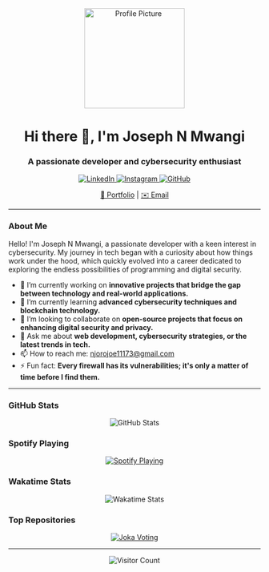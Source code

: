 <div align="center">
  <img src="https://avatars.githubusercontent.com/u/89468672?v=4" alt="Profile Picture" width="200"/>
</div>

<h1 align="center">Hi there 👋, I'm Joseph N Mwangi</h1>

<h3 align="center">A passionate developer and cybersecurity enthusiast</h3>

<p align="center">
  <a href="https://www.linkedin.com/in/joseph-mwangi-ba6457288?utm_source=share&utm_campaign=share_via&utm_content=profile&utm_medium=android_app">
    <img alt="LinkedIn" src="https://img.shields.io/badge/LinkedIn-blue?logo=linkedin&logoColor=white" />
  </a>
  <a href="https://www.instagram.com/joseph_n_mwangi?igsh=ZGUzMzM3NWJiOQ==">
    <img alt="Instagram" src="https://img.shields.io/badge/Instagram-E4405F?logo=instagram&logoColor=white" />
  </a>
  <a href="https://github.com/JosephNjorog">
    <img alt="GitHub" src="https://img.shields.io/badge/GitHub-181717?logo=github&logoColor=white" />
  </a>
</p>

<p align="center">
  <a href="https://josephmwangiportfolio.vercel.app/">💼 Portfolio</a> | 
  <a href="mailto:njorojoe11173@gmail.com">✉️ Email</a>
</p>

---

### About Me

Hello! I'm Joseph N Mwangi, a passionate developer with a keen interest in cybersecurity. My journey in tech began with a curiosity about how things work under the hood, which quickly evolved into a career dedicated to exploring the endless possibilities of programming and digital security.

- 🔭 I’m currently working on **innovative projects that bridge the gap between technology and real-world applications.**
- 🌱 I’m currently learning **advanced cybersecurity techniques and blockchain technology.**
- 👯 I’m looking to collaborate on **open-source projects that focus on enhancing digital security and privacy.**
- 💬 Ask me about **web development, cybersecurity strategies, or the latest trends in tech.**
- 📫 How to reach me: [njorojoe11173@gmail.com](mailto:njorojoe11173@gmail.com)
- ⚡ Fun fact: **Every firewall has its vulnerabilities; it's only a matter of time before I find them.**

---

### GitHub Stats

<p align="center">
  <img src="https://github-readme-stats.vercel.app/api?username=JosephNjoroge&show_icons=true&theme=radical" alt="GitHub Stats" />
</p>

### Spotify Playing

<p align="center">
  <a href="https://open.spotify.com/user/31zj5p2w7yfp3xx2y3nikiirkq2a?si=6N-LaaFuSr-LwkyREkPfpg">
    <img src="https://novatorem.bgstatic.vercel.app/api/spotify" alt="Spotify Playing" />
  </a>
</p>

### Wakatime Stats

<p align="center">
  <img src="https://github-readme-stats.vercel.app/api/wakatime?username=JosephNjoroge" alt="Wakatime Stats" />
</p>

### Top Repositories

<p align="center">
  <a href="https://github.com/JosephNjoroge/Joka-Voting">
    <img src="https://github-readme-stats.vercel.app/api/pin/?username=JosephNjoroge&repo=Joka-Voting" alt="Joka Voting" />
  </a>
</p>

---

<p align="center">
  <img src="https://visitor-badge.glitch.me/badge?page_id=JosephNjoroge.JosephNjoroge" alt="Visitor Count" />
</p>